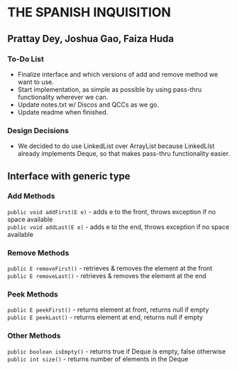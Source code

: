 # THE SPANISH INQUISITION
## Prattay Dey, Joshua Gao, Faiza Huda

### To-Do List
- Finalize interface and which versions of add and remove method we want to use.
- Start implementation, as simple as possible by using pass-thru functionality wherever we can.
- Update notes.txt w/ Discos and QCCs as we go.
- Update readme when finished.

### Design Decisions
- We decided to do use LinkedList over ArrayList because LinkedLIst already implements Deque, so that makes pass-thru functionality easier.


## Interface with generic type <E>
### Add Methods
`public void addFirst(E e)` - adds e to the front, throws exception if no space available <br>
`public void addLast(E e)` - adds e to the end, throws exception if no space available <br>


### Remove Methods
`public E removeFirst()` - retrieves & removes the element at the front <br>
`public E removeLast()` - retrieves & removes the element at the end <br>


### Peek Methods
`public E peekFirst()` - returns element at front, returns null if empty <br>
`public E peekLast()` - returns element at end, returns null if empty <br>


### Other Methods
`public boolean isEmpty()` - returns true if Deque is empty, false otherwise <br>
`public int size()` - returns number of elements in the Deque <br>
